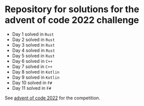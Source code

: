 # Repository for solutions for the advent of code 2022 challenge

- Day 1 solved in `Rust`
- Day 2 solved in `Rust`
- Day 3 solved in `Rust`
- Day 4 solved in `Rust`
- Day 5 solved in `Rust`
- Day 6 solved in `C++`
- Day 7 solved in `C++`
- Day 8 solved in `Kotlin`
- Day 9 solved in `Kotlin`
- Day 10 solved in `F#`
- Day 11 solved in `F#`

See [advent of code 2022](https://adventofcode.com/2022) for the competition.

